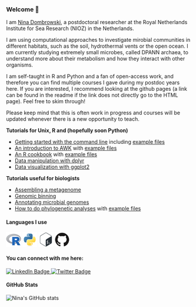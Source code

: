 ### Welcome 👋

I am [Nina Dombrowski](https://ndombrowski.github.io), a postdoctoral researcher at the Royal Netherlands Institute for Sea Research (NIOZ) in the Netherlands.

I am using computational approaches to investigate mirobial communities in different habitats, such as the soil, hydrothermal vents or the open ocean. I am currently studying extremely small microbes, called DPANN archaea, to understand more about their metabolism and how they interact with other organisms.

I am self-taught in R and Python and a fan of open-access work, and therefore you can find multiple courses I gave during my postdoc years here. If you are interested, I recommend looking at the github pages (a link can be found in the readme if the link does not directly go to the HTML page). Feel free to skim through! 

Please keep mind that this is often work in progress and courses will be updated whenever there is a new opportunity to teach.

**Tutorials for Unix, R and (hopefully soon Python)**

- [Getting started with the command line](https://ndombrowski.github.io/Unix_tutorial/#sed-manipulating-files) including [example files](https://github.com/ndombrowski/Unix_tutorial)
- [An introduction to AWK](https://ndombrowski.github.io/AWK_tutorial/) with [example files](https://github.com/ndombrowski/AWK_tutorial)
- [An R cookbook](https://ndombrowski.github.io/R_cookbook) with [example files](https://github.com/ndombrowski/R_cookbook)
- [Data manipulation with dplyr](https://ndombrowski.github.io/Tidyverse_tutorial/)
- [Data visualization with ggplot2](https://github.com/ndombrowski/Ggplot_tutorial)

**Tutorials useful for biologists**

- [Assembling a metagenome](https://ndombrowski.github.io/Assembly_tutorial/)
- [Genomic binning](https://ndombrowski.github.io/Binning_tutorial//index.html)
- [Annotating microbial genomes](https://github.com/ndombrowski/Annotation_workflow)
- [How to do phylogenetic analyses](https://ndombrowski.github.io/Phylogeny_tutorial/) with [example files](https://github.com/ndombrowski/Phylogeny_tutorial)


#### Languages I use

<div>
  <img src="https://github.com/devicons/devicon/blob/master/icons/r/r-original.svg" title="R" **alt="R" width="40" height="40"/>
  <img src="https://github.com/devicons/devicon/blob/master/icons/python/python-original.svg" title="Python" **alt="Python" width="40" height="40"/>
  <img src="https://github.com/devicons/devicon/blob/master/icons/bash/bash-plain.svg" title="Bash" **alt="Bash" width="40" height="40"/>
  <img src="https://github.com/devicons/devicon/blob/master/icons/github/github-original.svg" title="GitHub" **alt="GitHub" width="40" height="40"/>
</div>


#### You can connect with me here:

<div id="badges">
  <a href="https://www.linkedin.com/in/nina-dombrowski-nd01/">
    <img src="https://img.shields.io/badge/LinkedIn-blue?style=for-the-badge&logo=linkedin&logoColor=white" alt="LinkedIn Badge"/>
  </a>
  <a href="https://twitter.com/n_dombrowski">
    <img src="https://img.shields.io/badge/Twitter-blue?style=for-the-badge&logo=twitter&logoColor=white" alt="Twitter Badge"/>
  </a>
</div>


 
#### GitHub Stats

![Nina's GitHub stats](https://github-readme-stats.vercel.app/api?username=ndombrowski&show_icons=true&theme=buefy)

